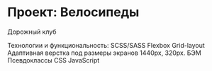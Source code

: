 # Проект: Велосипеды

Дорожный клуб

Технологии и функциональность:
SCSS/SASS
Flexbox
Grid-layout
Адаптивная верстка под размеры экранов 1440px, 320px.
БЭМ
Псевдоклассы CSS
JavaScript

